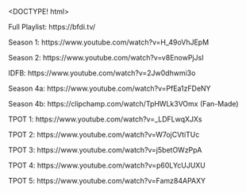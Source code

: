 <DOCTYPE! html>

<html>
<head>
<title></title>
</head>
<body>
    <p id="TextA" style="display:block">Full Playlist: https://bfdi.tv/</p>
    <p id="TextB" style="display:block">Season 1: https://www.youtube.com/watch?v=H_49oVhJEpM</p>
    <p id="TextC" style="display:block">Season 2: https://www.youtube.com/watch?v=v8EnowPjJsI</p>
    <p id="TextD" style="display:block">IDFB: https://www.youtube.com/watch?v=2Jw0dhwmi3o</p>
    <p id="TextE" style="display:block">Season 4a: https://www.youtube.com/watch?v=PfEa1zFDeNY</p>
    <p id="TextF" style="display:block">Season 4b: https://clipchamp.com/watch/TpHWLk3VOmx (Fan-Made)</p>
    <p id="TextG" style="display:block">TPOT 1: https://www.youtube.com/watch?v=_LDFLwqXJXs</p>
    <p id="TextH" style="display:block">TPOT 2: https://www.youtube.com/watch?v=W7ojCVtiTUc</p>
    <p id="TextI" style="display:block">TPOT 3: https://www.youtube.com/watch?v=j5betOWzPpA</p>
    <p id="TextJ" style="display:block">TPOT 4: https://www.youtube.com/watch?v=p60LYcUJUXU</p>
    <p id="TextJ" style="display:block">TPOT 5: https://www.youtube.com/watch?v=Famz84APAXY</p>
</body>
</html>
